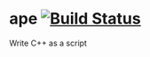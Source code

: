 # ape [![Build Status](https://travis-ci.org/ericcurtin/ape.svg?branch=master)](https://travis-ci.org/ericcurtin/ape)

Write C++ as a script

